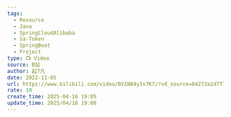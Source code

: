 ```yaml
---
tags:
  - Resource
  - Java
  - SpringCloudAlibaba
  - Sa-Token
  - SpringBoot
  - Project
type: 📺 Video
source: B站
author: 起7凡
date: 2022-11-05
url: https://www.bilibili.com/video/BV1N84y1v7K7/?vd_source=84272a2d7f72158b38778819be5bc6ad
rate: 10
create_time: 2025-04-16 19:05
update_time: 2025/04/16 19:08
---
```

